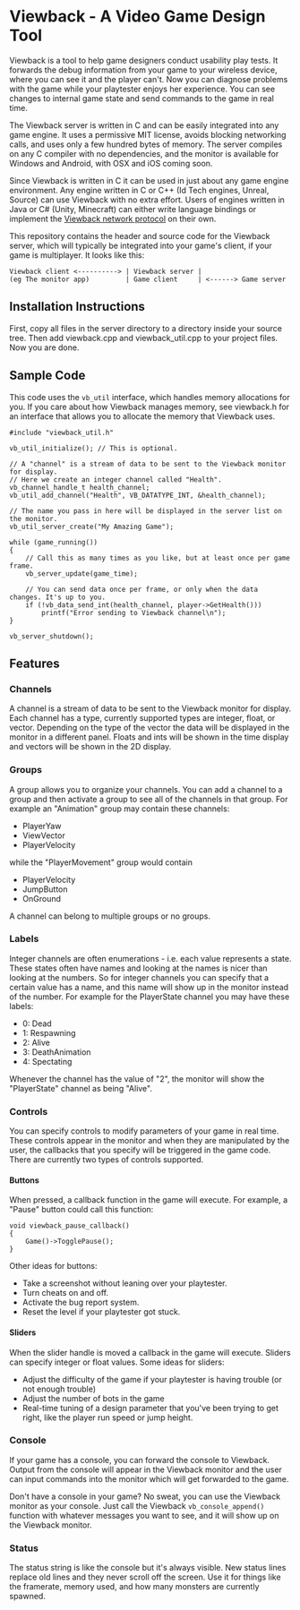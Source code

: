 Viewback - A Video Game Design Tool
===================================

Viewback is a tool to help game designers conduct usability play tests. It
forwards the debug information from your game to your wireless device, where
you can see it and the player can't. Now you can diagnose problems with the
game while your playtester enjoys her experience. You can see changes to
internal game state and send commands to the game in real time.

The Viewback server is written in C and can be easily integrated into any game
engine. It uses a permissive MIT license, avoids blocking networking calls, and
uses only a few hundred bytes of memory. The server compiles on any C compiler
with no dependencies, and the monitor is available for Windows and Android,
with OSX and iOS coming soon.

Since Viewback is written in C it can be used in just about any game engine
environment. Any engine written in C or C++ (Id Tech engines, Unreal, Source)
can use Viewback with no extra effort. Users of engines written in Java or C#
(Unity, Minecraft) can either write language bindings or implement the
[Viewback network protocol](https://github.com/BSVino/Viewback/blob/master/NetworkProtocol.md) on their own.

This repository contains the header and source code for the Viewback server,
which will typically be integrated into your game's client, if your game is
multiplayer. It looks like this:

    Viewback client <----------> | Viewback server |
    (eg The monitor app)         | Game client     | <------> Game server

Installation Instructions
-------------------------

First, copy all files in the server directory to a directory inside your
source tree. Then add viewback.cpp and viewback_util.cpp to your project
files. Now you are done.

Sample Code
-----------

This code uses the `vb_util` interface, which handles memory allocations for
you. If you care about how Viewback manages memory, see viewback.h for an
interface that allows you to allocate the memory that Viewback uses.

	#include "viewback_util.h"

	vb_util_initialize(); // This is optional.

	// A "channel" is a stream of data to be sent to the Viewback monitor for display.
	// Here we create an integer channel called "Health".
	vb_channel_handle_t health_channel;
	vb_util_add_channel("Health", VB_DATATYPE_INT, &health_channel);

	// The name you pass in here will be displayed in the server list on the monitor.
	vb_util_server_create("My Amazing Game");

	while (game_running())
	{
		// Call this as many times as you like, but at least once per game frame.
		vb_server_update(game_time);

		// You can send data once per frame, or only when the data changes. It's up to you.
		if (!vb_data_send_int(health_channel, player->GetHealth()))
			printf("Error sending to Viewback channel\n");
	}

	vb_server_shutdown();

Features
--------

### Channels

A channel is a stream of data to be sent to the Viewback monitor for display.
Each channel has a type, currently supported types are integer, float, or vector.
Depending on the type of the vector the data will be displayed in the monitor
in a different panel. Floats and ints will be shown in the time display and
vectors will be shown in the 2D display.

### Groups

A group allows you to organize your channels. You can add a channel to a group
and then activate a group to see all of the channels in that group. For example
an "Animation" group may contain these channels:

* PlayerYaw
* ViewVector
* PlayerVelocity

while the "PlayerMovement" group would contain

* PlayerVelocity
* JumpButton
* OnGround

A channel can belong to multiple groups or no groups.

### Labels

Integer channels are often enumerations - i.e. each value represents a state.
These states often have names and looking at the names is nicer than looking
at the numbers. So for integer channels you can specify that a certain value
has a name, and this name will show up in the monitor instead of the number.
For example for the PlayerState channel you may have these labels:

* 0: Dead
* 1: Respawning
* 2: Alive
* 3: DeathAnimation
* 4: Spectating

Whenever the channel has the value of "2", the monitor will show the "PlayerState"
channel as being "Alive".

### Controls

You can specify controls to modify parameters of your game in real time. These
controls appear in the monitor and when they are manipulated by the user,
the callbacks that you specify will be triggered in the game code. There are
currently two types of controls supported.

#### Buttons

When pressed, a callback function in the game will execute. For example,
a "Pause" button could call this function:

	void viewback_pause_callback()
	{
		Game()->TogglePause();
	}

Other ideas for buttons:

* Take a screenshot without leaning over your playtester.
* Turn cheats on and off.
* Activate the bug report system.
* Reset the level if your playtester got stuck.

#### Sliders

When the slider handle is moved a callback in the game will execute. Sliders
can specify integer or float values. Some ideas for sliders:

* Adjust the difficulty of the game if your playtester is having trouble (or not enough trouble)
* Adjust the number of bots in the game
* Real-time tuning of a design parameter that you've been trying to get right, like the player run speed or jump height.

### Console

If your game has a console, you can forward the console to Viewback. Output
from the console will appear in the Viewback monitor and the user can input
commands into the monitor which will get forwarded to the game.

Don't have a console in your game? No sweat, you can use the Viewback monitor
as your console. Just call the Viewback `vb_console_append()` function with
whatever messages you want to see, and it will show up on the Viewback monitor.

### Status

The status string is like the console but it's always visible. New status
lines replace old lines and they never scroll off the screen. Use it for
things like the framerate, memory used, and how many monsters are currently
spawned.
